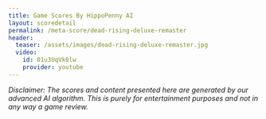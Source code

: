 ```yaml
---
title: Game Scores By HippoPenny AI
layout: scoredetail
permalink: /meta-score/dead-rising-deluxe-remaster
header:
  teaser: /assets/images/dead-rising-deluxe-remaster.jpg
  video:
    id: 01u3UqVk0lw
    provider: youtube
---
```

*Disclaimer: The scores and content presented here are generated by our advanced AI algorithm. This is purely for entertainment purposes and not in any way a game review.*
